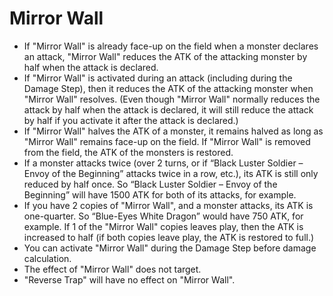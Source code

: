 # Mirror Wall

*   If "Mirror Wall" is already face-up on the field when a monster declares an attack, "Mirror Wall" reduces the ATK of the attacking monster by half when the attack is declared.
*   If "Mirror Wall" is activated during an attack (including during the Damage Step), then it reduces the ATK of the attacking monster when "Mirror Wall" resolves. (Even though "Mirror Wall" normally reduces the attack by half when the attack is declared, it will still reduce the attack by half if you activate it after the attack is declared.)
*   If "Mirror Wall" halves the ATK of a monster, it remains halved as long as "Mirror Wall" remains face-up on the field. If "Mirror Wall" is removed from the field, the ATK of the monsters is restored.
*   If a monster attacks twice (over 2 turns, or if “Black Luster Soldier – Envoy of the Beginning” attacks twice in a row, etc.), its ATK is still only reduced by half once. So “Black Luster Soldier – Envoy of the Beginning” will have 1500 ATK for both of its attacks, for example.
*   If you have 2 copies of "Mirror Wall", and a monster attacks, its ATK is one-quarter. So “Blue-Eyes White Dragon” would have 750 ATK, for example. If 1 of the "Mirror Wall" copies leaves play, then the ATK is increased to half (if both copies leave play, the ATK is restored to full.)
*   You can activate "Mirror Wall" during the Damage Step before damage calculation.
*   The effect of "Mirror Wall" does not target.
*   "Reverse Trap" will have no effect on "Mirror Wall".
